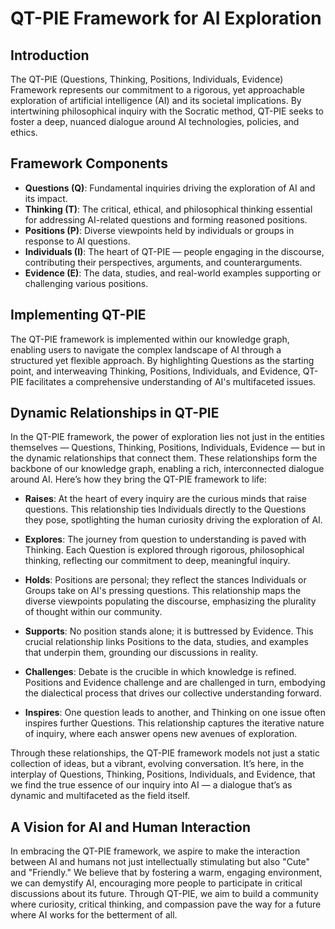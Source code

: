 # QT-PIE Framework for AI Exploration

## Introduction

The QT-PIE (Questions, Thinking, Positions, Individuals, Evidence) Framework represents our commitment to a rigorous, yet approachable exploration of artificial intelligence (AI) and its societal implications. By intertwining philosophical inquiry with the Socratic method, QT-PIE seeks to foster a deep, nuanced dialogue around AI technologies, policies, and ethics.

## Framework Components

- **Questions (Q)**: Fundamental inquiries driving the exploration of AI and its impact.
- **Thinking (T)**: The critical, ethical, and philosophical thinking essential for addressing AI-related questions and forming reasoned positions.
- **Positions (P)**: Diverse viewpoints held by individuals or groups in response to AI questions.
- **Individuals (I)**: The heart of QT-PIE — people engaging in the discourse, contributing their perspectives, arguments, and counterarguments.
- **Evidence (E)**: The data, studies, and real-world examples supporting or challenging various positions.

## Implementing QT-PIE

The QT-PIE framework is implemented within our knowledge graph, enabling users to navigate the complex landscape of AI through a structured yet flexible approach. By highlighting Questions as the starting point, and interweaving Thinking, Positions, Individuals, and Evidence, QT-PIE facilitates a comprehensive understanding of AI's multifaceted issues.

## Dynamic Relationships in QT-PIE

In the QT-PIE framework, the power of exploration lies not just in the entities themselves — Questions, Thinking, Positions, Individuals, Evidence — but in the dynamic relationships that connect them. These relationships form the backbone of our knowledge graph, enabling a rich, interconnected dialogue around AI. Here’s how they bring the QT-PIE framework to life:

- **Raises**: At the heart of every inquiry are the curious minds that raise questions. This relationship ties Individuals directly to the Questions they pose, spotlighting the human curiosity driving the exploration of AI.

- **Explores**: The journey from question to understanding is paved with Thinking. Each Question is explored through rigorous, philosophical thinking, reflecting our commitment to deep, meaningful inquiry.

- **Holds**: Positions are personal; they reflect the stances Individuals or Groups take on AI's pressing questions. This relationship maps the diverse viewpoints populating the discourse, emphasizing the plurality of thought within our community.

- **Supports**: No position stands alone; it is buttressed by Evidence. This crucial relationship links Positions to the data, studies, and examples that underpin them, grounding our discussions in reality.

- **Challenges**: Debate is the crucible in which knowledge is refined. Positions and Evidence challenge and are challenged in turn, embodying the dialectical process that drives our collective understanding forward.

- **Inspires**: One question leads to another, and Thinking on one issue often inspires further Questions. This relationship captures the iterative nature of inquiry, where each answer opens new avenues of exploration.

Through these relationships, the QT-PIE framework models not just a static collection of ideas, but a vibrant, evolving conversation. It’s here, in the interplay of Questions, Thinking, Positions, Individuals, and Evidence, that we find the true essence of our inquiry into AI — a dialogue that’s as dynamic and multifaceted as the field itself.

## A Vision for AI and Human Interaction

In embracing the QT-PIE framework, we aspire to make the interaction between AI and humans not just intellectually stimulating but also "Cute" and "Friendly." We believe that by fostering a warm, engaging environment, we can demystify AI, encouraging more people to participate in critical discussions about its future. Through QT-PIE, we aim to build a community where curiosity, critical thinking, and compassion pave the way for a future where AI works for the betterment of all.

